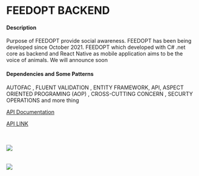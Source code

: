 # FEEDOPT BACKEND

#### Description
Purpose of FEEDOPT provide social awareness. FEEDOPT has been being developed since October 2021. FEEDOPT which developed with C# .net core as backend and React Native as mobile application aims to be the voice of animals. We will announce soon

#### Dependencies and Some Patterns
AUTOFAC , FLUENT VALIDATION , ENTITY FRAMEWORK, API, ASPECT ORIENTED PROGRAMING (AOP) , CROSS-CUTTING CONCERN , SECURTY OPERATIONS and more thing

[API Documentation](https://documenter.getpostman.com/view/16401804/UVkntFzf)

[API LINK](https://fierce-mesa-92839.herokuapp.com/swagger)


</br>
</br>
<img src= "https://user-images.githubusercontent.com/77804034/167102406-ca4463d2-bbd6-4be5-9ad8-4f8078761a2e.png" />

</br>
</br>
</br>

<img src="https://user-images.githubusercontent.com/77804034/167102416-5d40c117-ade9-4b79-8bc1-9289a0782a12.png" />

